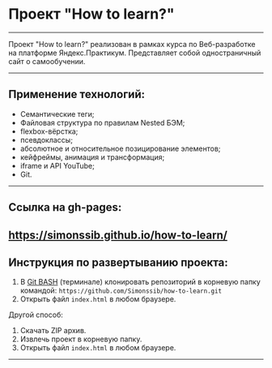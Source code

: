 # Проект "How to learn?"
------
Проект "How to learn?" реализован в рамках курса по Веб-разработке на платформе Яндекс.Практикум. Представляет собой одностраничный сайт о самообучении.

------

## Применение технологий:
* Семантические теги;
* Файловая структура по правилам Nested БЭМ;
* flexbox-вёрстка;
* псевдоклассы;
* абсолютное и относительное позицирование элементов;
* кейфреймы, анимация и трансформация;
* iframe и API YouTube;
* Git.
------
## Ссылка на gh-pages:
https://simonssib.github.io/how-to-learn/
------
## Инструкция по развертыванию проекта:
1. В [Git BASH](https://gitforwindows.org/) (терминале) клонировать репозиторий в корневую папку командой: `https://github.com/Simonssib/how-to-learn.git`
2. Открыть файл `index.html` в любом браузере.

Другой способ:
1. Скачать ZIP архив.
2. Извлечь проект в корневую папку.
3. Открыть файл `index.html` в любом браузере.
------
